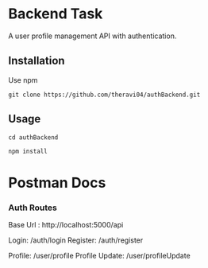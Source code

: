 # Backend Task

A user profile management API with authentication.

## Installation

Use npm

```
git clone https://github.com/theravi04/authBackend.git
```

## Usage

```
cd authBackend
```
```
npm install
```

# Postman Docs

### Auth Routes

Base Url : http://localhost:5000/api

Login: /auth/login
Register: /auth/register

Profile: /user/profile
Profile Update: /user/profileUpdate